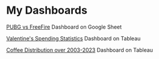 
# My Dashboards

[PUBG vs FreeFire](https://docs.google.com/spreadsheets/d/1TqPt84jMnhiMhuR6pQgg2h4474qjCsxQnuNJxb2MdKo/edit?usp=sharing) Dashboard on Google Sheet

[Valentine's Spending Statistics](https://public.tableau.com/views/Homework_tableau_17084355386660/Dashboard1?:language=en-US&:sid=&:display_count=n&:origin=viz_share_link) Dashboard on Tableau

[Coffee Distribution over 2003-2023](https://public.tableau.com/views/Coffee_17100799393470/Dashboard1?:language=en-GB&:sid=&:display_count=n&:origin=viz_share_link) Dashboard on Tableau
